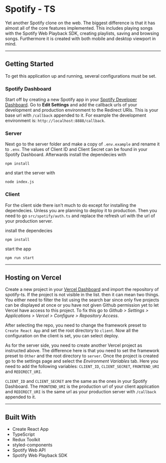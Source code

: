 # Spotify - TS

Yet another Spotify clone on the web. The biggest difference is that
it has almost all of the core features implemented. This includes
playing songs with the Spotify Web Playback SDK, creating playlists,
saving and browsing songs. Furthermore it is created with both mobile and
desktop viewport in mind.

---

## Getting Started

To get this application up and running, several configurations must be set.

### Spotify Dashboard

Start off by creating a new Spotify app in your [Spotify Developer Dashboard](https://developer.spotify.com/dashboard/login).
Go to **Edit Settings** and add the callback urls of your development and
production environment to the Redirect URIs. This is your base url with
`/callback` appended to it. For example the development environment is: `http://localhost:8888/callback`.

### Server

Next go to the server folder and make a copy of `.env.example` and rename it to `.env`. The values of Client ID and Client Secret can be found in your Spotify Dashboard. Afterwards install the dependecies with

```
npm install
```

and start the server with

```
node index.js
```

### Client

For the client side there isn't much to do except for installing the dependecies. Unless you are planning to deploy it to production. Then you need to go `src/spotify/auth.ts` and replace the refresh url with the url of your production server.

install the dependecies

```
npm install
```

start the app

```
npm run start
```

---

## Hosting on Vercel

Create a new project in your [Vercel Dashboard](https://vercel.com/dashboard) and import the repository of spotify-ts. If the project is not visible in the list. then it can mean two things. You either need to filter the list using the search bar since only five projects can be displayed at once or you have not given Github permission yet to let Vercel have access to this project. To fix this go to _Github > Settings > Applications > Vercel > Configure > Repository Access_.

After selecting the repo, you need to change the framework preset to `Create React App` and set the root directory to `client`. Now all the configuration on the client is set, you can select deploy.

As for the server side, you need to create another Vercel project as instructed above. The difference here is that you need to set the framework preset to `Other` and the root directory to `server`. Once the project is created go to the settings page and select the _Environment Variables_ tab. Here you need to add the following variables: `CLIENT_ID`, `CLIENT_SECRET`, `FRONTEND_URI` and `REDIRECT_URI`.

`CLIENT_ID` and `CLIENT_SECRET` are the same as the ones in your Spotify Dashboard. The `FRONTEND_URI` is the production url of your client application and `REDIRECT_URI` is the same url as your production server with `/callback` appended to it.

---

## Built With

- Create React App
- TypeScript
- Redux Toolkit
- styled-components
- Spotify Web API
- Spotify Web Playback SDK
